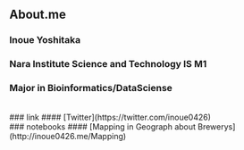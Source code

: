 ## About.me
### Inoue Yoshitaka
### Nara Institute Science and Technology IS M1
### Major in Bioinformatics/DataSciense
<br />
### link
#### [Twitter](https://twitter.com/inoue0426)
<br />
### notebooks
#### [Mapping in Geograph about Brewerys](http://inoue0426.me/Mapping)
